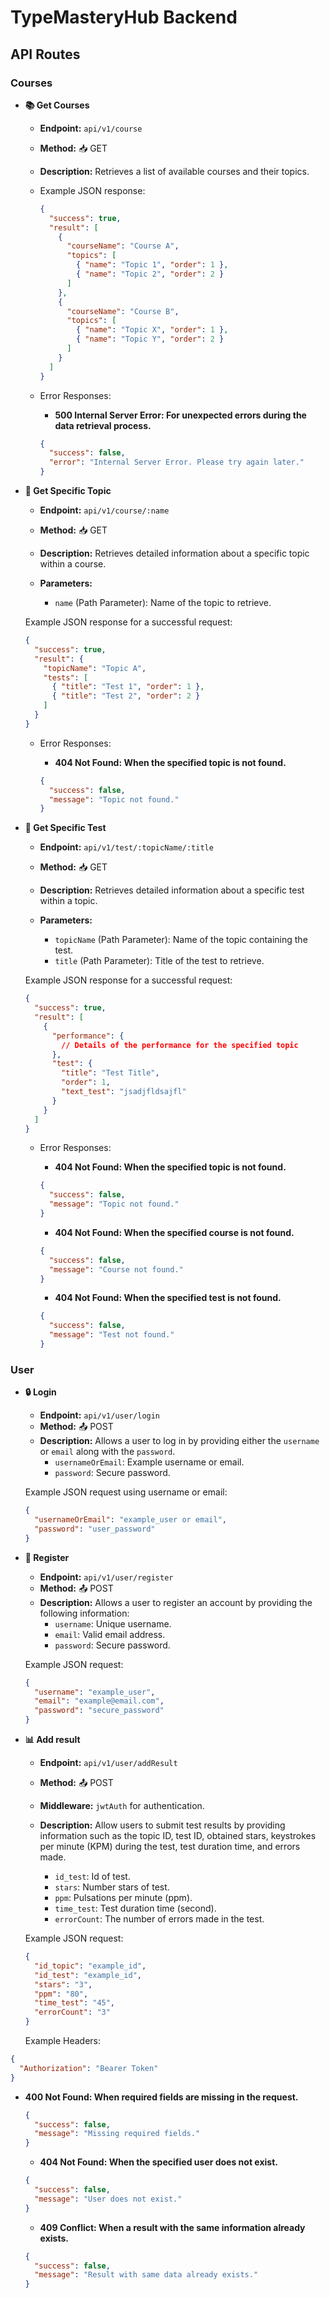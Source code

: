 # TypeMasteryHub Backend

## API Routes

### Courses

- **📚 Get Courses**

  - **Endpoint:** `api/v1/course`
  - **Method:** 📥 GET
  - **Description:** Retrieves a list of available courses and their topics.

  - Example JSON response:

    ```json
    {
      "success": true,
      "result": [
        {
          "courseName": "Course A",
          "topics": [
            { "name": "Topic 1", "order": 1 },
            { "name": "Topic 2", "order": 2 }
          ]
        },
        {
          "courseName": "Course B",
          "topics": [
            { "name": "Topic X", "order": 1 },
            { "name": "Topic Y", "order": 2 }
          ]
        }
      ]
    }
    ```

  - Error Responses:

    - **500 Internal Server Error: For unexpected errors during the data retrieval process.**

    ```json
    {
      "success": false,
      "error": "Internal Server Error. Please try again later."
    }
    ```

- **📖 Get Specific Topic**

  - **Endpoint:** `api/v1/course/:name`
  - **Method:** 📥 GET
  - **Description:** Retrieves detailed information about a specific topic within a course.

  - **Parameters:**

    - `name` (Path Parameter): Name of the topic to retrieve.

  Example JSON response for a successful request:

  ```json
  {
    "success": true,
    "result": {
      "topicName": "Topic A",
      "tests": [
        { "title": "Test 1", "order": 1 },
        { "title": "Test 2", "order": 2 }
      ]
    }
  }
  ```

  - Error Responses:

    - **404 Not Found: When the specified topic is not found.**

    ```json
    {
      "success": false,
      "message": "Topic not found."
    }
    ```

- **📖 Get Specific Test**

  - **Endpoint:** `api/v1/test/:topicName/:title`

  - **Method:** 📥 GET

  - **Description:** Retrieves detailed information about a specific test within a topic.

  - **Parameters:**
    - `topicName` (Path Parameter): Name of the topic containing the test.
    - `title` (Path Parameter): Title of the test to retrieve.

  Example JSON response for a successful request:

  ```json
  {
    "success": true,
    "result": [
      {
        "performance": {
          // Details of the performance for the specified topic
        },
        "test": {
          "title": "Test Title",
          "order": 1,
          "text_test": "jsadjfldsajfl"
        }
      }
    ]
  }
  ```

  - Error Responses:

    - **404 Not Found: When the specified topic is not found.**

    ```json
    {
      "success": false,
      "message": "Topic not found."
    }
    ```

    - **404 Not Found: When the specified course is not found.**

    ```json
    {
      "success": false,
      "message": "Course not found."
    }
    ```

    - **404 Not Found: When the specified test is not found.**

    ```json
    {
      "success": false,
      "message": "Test not found."
    }
    ```

### User

- **🔒 Login**

  - **Endpoint:** `api/v1/user/login`
  - **Method:** 📤 POST
  - **Description:** Allows a user to log in by providing either the `username` or `email` along with the `password`.
    - `usernameOrEmail`: Example username or email.
    - `password`: Secure password.

  Example JSON request using username or email:

  ```json
  {
    "usernameOrEmail": "example_user or email",
    "password": "user_password"
  }
  ```

- **🔐 Register**

  - **Endpoint:** `api/v1/user/register`
  - **Method:** 📤 POST
  - **Description:** Allows a user to register an account by providing the following information:
    - `username`: Unique username.
    - `email`: Valid email address.
    - `password`: Secure password.

  Example JSON request:

  ```json
  {
    "username": "example_user",
    "email": "example@email.com",
    "password": "secure_password"
  }
  ```

- **📊 Add result**

  - **Endpoint:** `api/v1/user/addResult`
  - **Method:** 📤 POST
  - **Middleware:** `jwtAuth` for authentication.
  - **Description:** Allow users to submit test results by providing information such as the topic ID, test ID, obtained stars, keystrokes per minute (KPM) during the test, test duration time, and errors made.

    - `id_test`: Id of test.
    - `stars`: Number stars of test.
    - `ppm`: Pulsations per minute (ppm).
    - `time_test`: Test duration time (second).
    - `errorCount`: The number of errors made in the test.

  Example JSON request:

  ```json
  {
    "id_topic": "example_id",
    "id_test": "example_id",
    "stars": "3",
    "ppm": "80",
    "time_test": "45",
    "errorCount": "3"
  }
  ```

  Example Headers:

```json
{
  "Authorization": "Bearer Token"
}
```

- **400 Not Found: When required fields are missing in the request.**

  ```json
  {
    "success": false,
    "message": "Missing required fields."
  }
  ```

  - **404 Not Found: When the specified user does not exist.**

  ```json
  {
    "success": false,
    "message": "User does not exist."
  }
  ```

  - **409 Conflict: When a result with the same information already exists.**

  ```json
  {
    "success": false,
    "message": "Result with same data already exists."
  }
  ```
